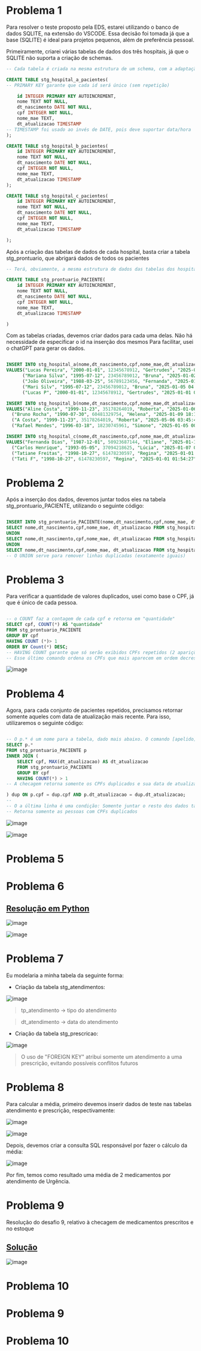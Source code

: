 # Problema 1

Para resolver o teste proposto pela EDS, estarei utilizando o banco de dados SQLITE, na extensão do VSCODE.
Essa decisão foi tomada já que a base (SQLITE) é ideal para projetos pequenos, além de preferência pessoal.

Primeiramente, criarei várias tabelas de dados dos três hospitais, já que o SQLITE não suporta a criação de schemas.

```sql
-- Cada tabela é criada na mesma estrutura de um schema, com a adaptação necessária ao final

CREATE TABLE stg_hospital_a_pacientes(
-- PRIMARY KEY garante que cada id será único (sem repetição)

    id INTEGER PRIMARY KEY AUTOINCREMENT,
    nome TEXT NOT NULL,
    dt_nascimento DATE NOT NULL,
    cpf INTEGER NOT NULL,
    nome_mae TEXT, 
    dt_atualizacao TIMESTAMP
-- TIMESTAMP foi usado ao invés de DATE, pois deve suportar data/hora
);

CREATE TABLE stg_hospital_b_pacientes(
    id INTEGER PRIMARY KEY AUTOINCREMENT,
    nome TEXT NOT NULL,
    dt_nascimento DATE NOT NULL,
    cpf INTEGER NOT NULL,
    nome_mae TEXT, 
    dt_atualizacao TIMESTAMP
);

CREATE TABLE stg_hospital_c_pacientes(
    id INTEGER PRIMARY KEY AUTOINCREMENT,
    nome TEXT NOT NULL,
    dt_nascimento DATE NOT NULL,
    cpf INTEGER NOT NULL,
    nome_mae TEXT, 
    dt_atualizacao TIMESTAMP

);
```

Após a criação das tabelas de dados de cada hospital, basta criar a tabela stg_prontuario, que abrigará dados de todos os pacientes

```sql
-- Terá, obviamente, a mesma estrutura de dados das tabelas dos hospitais.

CREATE TABLE stg_prontuario_PACIENTE(
    id INTEGER PRIMARY KEY AUTOINCREMENT,
    nome TEXT NOT NULL,
    dt_nascimento DATE NOT NULL,
    cpf INTEGER NOT NULL,
    nome_mae TEXT, 
    dt_atualizacao TIMESTAMP

)
```
Com as tabelas criadas, devemos criar dados para cada uma delas. Não há necessidade de especificar o id na inserção dos mesmos
Para facilitar, usei o chatGPT para gerar os dados.

```sql

INSERT INTO stg_hospital_a(nome,dt_nascimento,cpf,nome_mae,dt_atualizacao)
VALUES("Lucas Pereira", "2000-01-01", 12345678912, "Gertrudes", "2025-01-07 13:59:55"),
      ("Mariana Silva", "1995-07-12", 23456789012, "Bruna", "2025-01-02 09:30:45"),
      ("João Oliveira", "1988-03-25", 56789123456, "Fernanda", "2025-01-03 15:45:03"),
      ("Mari Silv", "1995-07-12", 23456789012, "Bruna", "2025-01-05 04:35:30"),
      ("Lucas P", "2000-01-01", 12345678912, "Gertrudes", "2025-01-01 02:00:23");

INSERT INTO stg_hospital_b(nome,dt_nascimento,cpf,nome_mae,dt_atualizacao)
VALUES("Aline Costa", "1999-11-23", 35178264019, "Roberta", "2025-01-06 04:05:50"),
  ("Bruno Rocha", "1990-07-30", 60481329754, "Helena", "2025-01-09 18:15:05"),
  ("A Costa", "1999-11-23", 35178264019, "Roberta", "2025-05-06 03:45:40"),
  ("Rafael Mendes", "1996-03-18", 18230745961, "Simone", "2025-01-05 00:11:29");

INSERT INTO stg_hospital_c(nome,dt_nascimento,cpf,nome_mae,dt_atualizacao)
VALUES("Fernanda Dias", "1987-12-01", 50923687144, "Eliane", "2025-01-10 14:53:00"),
  ("Carlos Henrique", "1993-05-05", 37094218625, "Lúcia", "2025-01-07 09:47:18"),
  ("Tatiane Freitas", "1998-10-27", 61478230597, "Regina", "2025-01-01 19:08:22"),
  ("Tati F", "1998-10-27", 61478230597, "Regina", "2025-01-01 01:54:27");

```
# Problema 2
Após a inserção dos dados, devemos juntar todos eles na tabela stg_prontuario_PACIENTE, utilizando o seguinte código:

```sql

INSERT INTO stg_prontuario_PACIENTE(nome,dt_nascimento,cpf,nome_mae, dt_atualizacao)
SELECT nome,dt_nascimento,cpf,nome_mae, dt_atualizacao FROM stg_hospital_a
UNION
SELECT nome,dt_nascimento,cpf,nome_mae, dt_atualizacao FROM stg_hospital_b
UNION
SELECT nome,dt_nascimento,cpf,nome_mae, dt_atualizacao FROM stg_hospital_c;
-- O UNION serve para remover linhas duplicadas (exatamente iguais)

```
# Problema 3

Para verificar a quantidade de valores duplicados, usei como base o CPF, já que é único de cada pessoa.
```sql

-- o COUNT faz a contagem de cada cpf e retorna em "quantidade"
SELECT cpf, COUNT(*) AS "quantidade"
FROM stg_prontuario_PACIENTE
GROUP BY cpf
HAVING COUNT (*)> 1
ORDER BY Count(*) DESC;
-- HAVING COUNT garante que só serão exibidos CPFs repetidos (2 aparições ou mais) 
-- Esse último comando ordena os CPFs que mais aparecem em ordem decrescente (maior para o menor)

```

![image](https://github.com/user-attachments/assets/0ae2df4b-09fc-4c23-a04a-7599773cdb63)

# Problema 4

Agora, para cada conjunto de pacientes repetidos, precisamos retornar somente aqueles com data de atualização mais recente.
Para isso, utilizaremos o seguinte código:
```sql

-- O p.* é um nome para a tabela, dado mais abaixo. O comando [apelido].* Puxa todos os elementos dela (nome, cpf...)
SELECT p.*
FROM stg_prontuario_PACIENTE p
INNER JOIN (
    SELECT cpf, MAX(dt_atualizacao) AS dt_atualizacao
    FROM stg_prontuario_PACIENTE
    GROUP BY cpf
    HAVING COUNT(*) > 1
-- A checagem retorna somente os CPFs duplicados e sua data de atualização

) dup ON p.cpf = dup.cpf AND p.dt_atualizacao = dup.dt_atualizacao;
--
-- O a última linha é uma condição: Somente juntar o resto dos dados ta tabela p se a data de atualização e CPF forem os mesmos
-- Retorna somente as pessoas com CPFs duplicados  
```
![image](https://github.com/user-attachments/assets/b2eb2d95-a3e7-4cc3-aee4-dd1378c8124b)

![image](https://github.com/user-attachments/assets/08656b86-1fa8-4b3b-9c79-37cae77d100f)


# Problema 5

# Problema 6

## [Resolução em Python](https://github.com/LucasPy1/DesafioEDS/blob/4849278e425355786560f5a460e9956c3abf93a4/Problemas_codigos/problema6.py)

![image](https://github.com/user-attachments/assets/370b6558-ae1c-4ee5-a979-209dd33b2810)

![image](https://github.com/user-attachments/assets/5b81cf6b-4e31-4154-b207-c661e0750e20)

# Problema 7

Eu modelaria a minha tabela da seguinte forma:
- Criação da tabela stg_atendimentos:

![image](https://github.com/user-attachments/assets/07d37edb-4b31-41be-a0ad-2f3ba25be90c)

> tp_atendimento -> tipo do atendimento

> dt_atendimento -> data do atendimento

- Criação da tabela stg_prescricao:

![image](https://github.com/user-attachments/assets/b90099b9-066c-44cb-9374-c17c67f94393)

> O uso de "FOREIGN KEY" atribui somente um atendimento a uma prescrição, evitando possíveis conflitos futuros


# Problema 8
Para calcular a média, primeiro devemos inserir dados de teste nas tabelas atendimento e prescrição, respectivamente:

![image](https://github.com/user-attachments/assets/3eefe8ad-d5a4-4937-b7b7-055800d97154)

![image](https://github.com/user-attachments/assets/70edf7ed-cdce-4c16-b78c-5ff1d2301154)

Depois, devemos criar a consulta SQL responsável por fazer o cálculo da média:

![image](https://github.com/user-attachments/assets/7785362f-505c-4c78-b4ff-3261ce789bc2)

Por fim, temos como resultado uma média de 2 medicamentos por atendimento de Urgência.

# Problema 9
Resolução do desafio 9, relativo à checagem de medicamentos prescritos e no estoque
## [Solução](https://github.com/LucasPy1/DesafioEDS/blob/3d19d2e3b2e5740246f7bf5e3f70a0fded8f0283/Problemas_codigos/problema9.py)

![image](https://github.com/user-attachments/assets/9949794d-3583-4e20-8aae-0763709dfd8e)


# Problema 10





# Problema 9

# Problema 10



